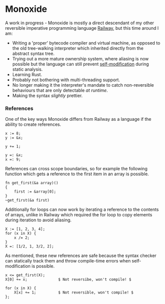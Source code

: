 # Monoxide

A work in progress - Monoxide is mostly a direct descendant of my other reversible imperative programming language [Railway](https://github.com/jndean/railway), but this time around I am:

- Writing a 'proper' bytecode compiler and virtual machine, as opposed to the old tree-walking interpreter which inherited directly from the abstract syntax tree.
- Trying out a more mature ownership system, where aliasing is now possible but the language can still prevent [self-modification](https://github.com/jndean/railway/wiki/Variables,-Data-and-Scope#self-modification-and-aliasing) during static analysis.
- Learning Rust.
- Probably not bothering with multi-threading support.
- No longer making it the interpreter's mandate to catch non-reversible behaviours that are only detectable *at runtime*.
- Making the syntax _slightly_ prettier.



### References

One of the key ways Monoxide differs from Railway as a language if the ability to create references.

```Monoxide
x := 8;
y := &x;

y += 1;

y =: &x;
x =: 9;
```

References can cross scope boundaries, so for example the following function which gets a reference to the first item in an array is possible.

```Monoxide
fn get_first(&a array)() 
{
    first := &array[0];
} 
~get_first(&a first)
```

Additionally for loops can now work by iterating a reference to the contents of arrays, unlike in Railway which required the for loop to copy elements during iteration to avoid aliasing.

```Monoxide
X := [1, 2, 3, 4];
for (x in X) {
    x /= 2;
}
X =: [1/2, 1, 3/2, 2];
```

As mentioned, these new references are safe because the syntax checker can statically track them and throw compile-time errors when self-modification is possible.

```Monoxide
x <= get_first(X);
X[0] += x;              $ Not reversibe, won't compile! $

for (x in X) {
    X[x] += 1;          $ Not reversible, won't compile! $ 
};
```





